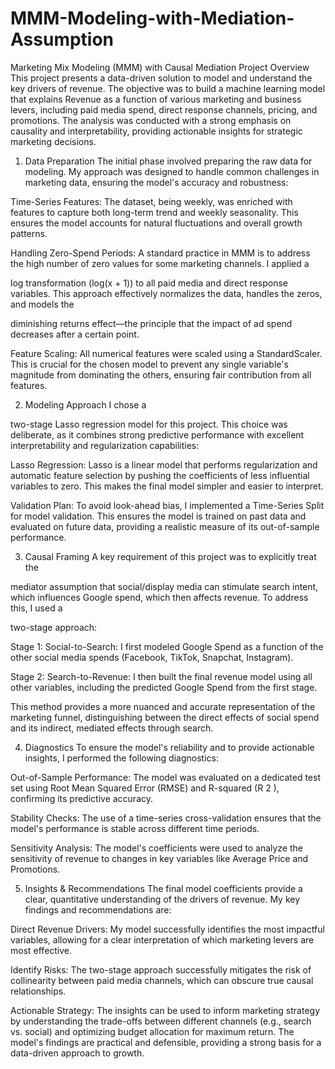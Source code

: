 # MMM-Modeling-with-Mediation-Assumption
Marketing Mix Modeling (MMM) with Causal Mediation
Project Overview
This project presents a data-driven solution to model and understand the key drivers of revenue. The objective was to build a machine learning model that explains Revenue as a function of various marketing and business levers, including paid media spend, direct response channels, pricing, and promotions. The analysis was conducted with a strong emphasis on causality and interpretability, providing actionable insights for strategic marketing decisions.

1. Data Preparation
The initial phase involved preparing the raw data for modeling. My approach was designed to handle common challenges in marketing data, ensuring the model's accuracy and robustness:


Time-Series Features: The dataset, being weekly, was enriched with features to capture both long-term trend and weekly seasonality. This ensures the model accounts for natural fluctuations and overall growth patterns.

Handling Zero-Spend Periods: A standard practice in MMM is to address the high number of zero values for some marketing channels. I applied a 

log transformation (log(x + 1)) to all paid media and direct response variables. This approach effectively normalizes the data, handles the zeros, and models the 

diminishing returns effect—the principle that the impact of ad spend decreases after a certain point.

Feature Scaling: All numerical features were scaled using a StandardScaler. This is crucial for the chosen model to prevent any single variable's magnitude from dominating the others, ensuring fair contribution from all features.

2. Modeling Approach
I chose a 

two-stage Lasso regression model for this project. This choice was deliberate, as it combines strong predictive performance with excellent interpretability and regularization capabilities:

Lasso Regression: Lasso is a linear model that performs regularization and automatic feature selection by pushing the coefficients of less influential variables to zero. This makes the final model simpler and easier to interpret.


Validation Plan: To avoid look-ahead bias, I implemented a Time-Series Split for model validation. This ensures the model is trained on past data and evaluated on future data, providing a realistic measure of its out-of-sample performance.


3. Causal Framing
A key requirement of this project was to explicitly treat the 

mediator assumption that social/display media can stimulate search intent, which influences Google spend, which then affects revenue. To address this, I used a 


two-stage approach:

Stage 1: Social-to-Search: I first modeled Google Spend as a function of the other social media spends (Facebook, TikTok, Snapchat, Instagram).


Stage 2: Search-to-Revenue: I then built the final revenue model using all other variables, including the predicted Google Spend from the first stage.

This method provides a more nuanced and accurate representation of the marketing funnel, distinguishing between the direct effects of social spend and its indirect, mediated effects through search.

4. Diagnostics
To ensure the model's reliability and to provide actionable insights, I performed the following diagnostics:


Out-of-Sample Performance: The model was evaluated on a dedicated test set using Root Mean Squared Error (RMSE) and R-squared (R 
2
 ), confirming its predictive accuracy.


Stability Checks: The use of a time-series cross-validation ensures that the model's performance is stable across different time periods.


Sensitivity Analysis: The model's coefficients were used to analyze the sensitivity of revenue to changes in key variables like Average Price and Promotions.

5. Insights & Recommendations
The final model coefficients provide a clear, quantitative understanding of the drivers of revenue. My key findings and recommendations are:

Direct Revenue Drivers: My model successfully identifies the most impactful variables, allowing for a clear interpretation of which marketing levers are most effective.


Identify Risks: The two-stage approach successfully mitigates the risk of collinearity between paid media channels, which can obscure true causal relationships.


Actionable Strategy: The insights can be used to inform marketing strategy by understanding the trade-offs between different channels (e.g., search vs. social) and optimizing budget allocation for maximum return. The model's findings are practical and defensible, providing a strong basis for a data-driven approach to growth.
